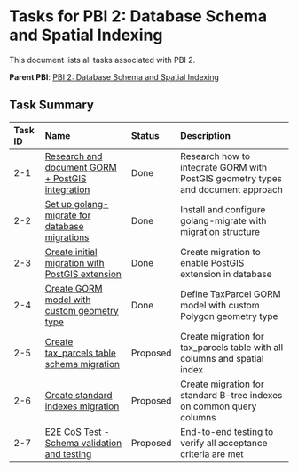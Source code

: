 # Tasks for PBI 2: Database Schema and Spatial Indexing

This document lists all tasks associated with PBI 2.

**Parent PBI**: [PBI 2: Database Schema and Spatial Indexing](./prd.md)

## Task Summary

| Task ID | Name | Status | Description |
| :------ | :--- | :------ | :---------- |
| 2-1 | [Research and document GORM + PostGIS integration](./2-1.md) | Done | Research how to integrate GORM with PostGIS geometry types and document approach |
| 2-2 | [Set up golang-migrate for database migrations](./2-2.md) | Done | Install and configure golang-migrate with migration structure |
| 2-3 | [Create initial migration with PostGIS extension](./2-3.md) | Done | Create migration to enable PostGIS extension in database |
| 2-4 | [Create GORM model with custom geometry type](./2-4.md) | Done | Define TaxParcel GORM model with custom Polygon geometry type |
| 2-5 | [Create tax_parcels table schema migration](./2-5.md) | Proposed | Create migration for tax_parcels table with all columns and spatial index |
| 2-6 | [Create standard indexes migration](./2-6.md) | Proposed | Create migration for standard B-tree indexes on common query columns |
| 2-7 | [E2E CoS Test - Schema validation and testing](./2-7.md) | Proposed | End-to-end testing to verify all acceptance criteria are met |

